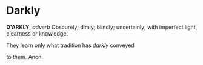 # Darkly

**D'ARKLY**, _adverb_ Obscurely; dimly; blindly; uncertainly; with imperfect light, clearness or knowledge.

They learn only what tradition has _darkly_ conveyed

to them. Anon.